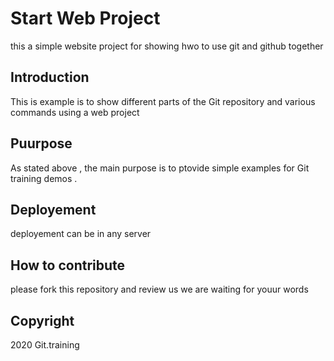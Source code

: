 

# Start Web Project  
this a simple website project for showing hwo to use git and github together

## Introduction 

This is example is to show different parts of the Git repository and various commands using a web project

## Puurpose  

 As stated above , the main purpose is to ptovide simple examples for Git training demos .

## Deployement
deployement can be in any server 


## How to contribute 
please fork this repository and review us we are waiting for youur words

## 	Copyright

2020 Git.training
